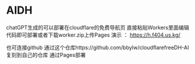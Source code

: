 # AIDH
chatGPT生成的可以部署在cloudflare的免费导航页
直接粘贴Workers里面编辑代码即可部署或者下载worker.zip上传Pages
演示 ： https://h.f404.us.kg/

也可连接github 通过这个仓库https://github.com/bbylw/cloudflarefreeDH-AI 复刻到自己的仓库 通过Pages部署

